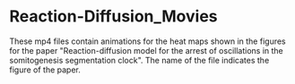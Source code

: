 # Reaction-Diffusion_Movies
These mp4 files contain animations for the heat maps shown in the figures for the paper "Reaction-diffusion model for the arrest of oscillations in the
somitogenesis segmentation clock". The name of the file indicates the figure of the paper.
